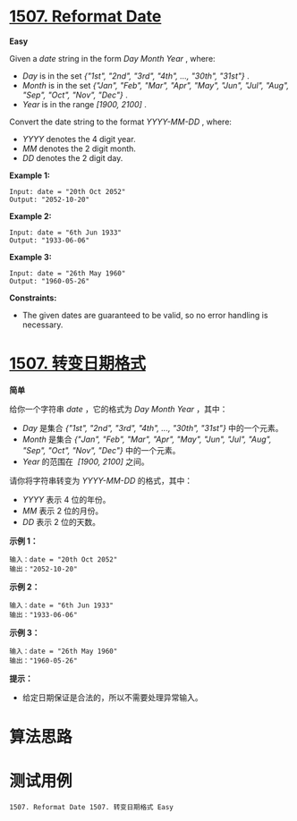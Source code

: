 # [1507. Reformat Date][enTitle]

**Easy**

Given a  *date*  string in the form  *Day Month Year* , where:

-  *Day*  is in the set  *{"1st", "2nd", "3rd", "4th", ..., "30th", "31st"}* . 
-  *Month*  is in the set  *{"Jan", "Feb", "Mar", "Apr", "May", "Jun", "Jul", "Aug", "Sep", "Oct", "Nov", "Dec"}* . 
-  *Year*  is in the range  *[1900, 2100]* .

Convert the date string to the format  *YYYY-MM-DD* , where:

-  *YYYY*  denotes the 4 digit year. 
-  *MM*  denotes the 2 digit month. 
-  *DD*  denotes the 2 digit day.



**Example 1:** 

```
Input: date = "20th Oct 2052"
Output: "2052-10-20"

```

**Example 2:** 

```
Input: date = "6th Jun 1933"
Output: "1933-06-06"

```

**Example 3:** 

```
Input: date = "26th May 1960"
Output: "1960-05-26"

```



**Constraints:** 

- The given dates are guaranteed to be valid, so no error handling is necessary.


# [1507. 转变日期格式][cnTitle]

**简单**

给你一个字符串  *date*  ，它的格式为  *Day Month Year*  ，其中：

-  *Day*  是集合  *{"1st", "2nd", "3rd", "4th", ..., "30th", "31st"}*  中的一个元素。 
-  *Month*  是集合  *{"Jan", "Feb", "Mar", "Apr", "May", "Jun", "Jul", "Aug", "Sep", "Oct", "Nov", "Dec"}*  中的一个元素。 
-  *Year*  的范围在 ​ *[1900, 2100]*  之间。

请你将字符串转变为  *YYYY-MM-DD*  的格式，其中：

-  *YYYY*  表示 4 位的年份。 
-  *MM*  表示 2 位的月份。 
-  *DD*  表示 2 位的天数。



**示例 1：** 

```
输入：date = "20th Oct 2052"
输出："2052-10-20"

```

**示例 2：** 

```
输入：date = "6th Jun 1933"
输出："1933-06-06"

```

**示例 3：** 

```
输入：date = "26th May 1960"
输出："1960-05-26"

```



**提示：** 

- 给定日期保证是合法的，所以不需要处理异常输入。




# 算法思路

# 测试用例
```
1507. Reformat Date 1507. 转变日期格式 Easy
```

[enTitle]: https://leetcode.com/problems/reformat-date/
[cnTitle]: https://leetcode-cn.com/problems/reformat-date/
